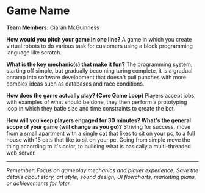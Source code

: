 # Game Name

**Team Members:** Ciaran McGuinness

**How would you pitch your game in one line?**
A game in which you create virtual robots to do various task for customers using a block programming language like scratch.

**What is the key mechanic(s) that make it fun?**
The programming system, starting off simple, but gradually becoming turing complete, it is a gradual onramp into software development that doesn't pull punches with more complex ideas such as databases and race conditions.

**How does the game actually play? (Core Game Loop)**
Players accept jobs, with examples of what should be done, they then perform a prototyping loop in which they batle size and time constraints to create the bot.

**How will you keep players engaged for 30 minutes? What's the general scope of your game (will change as you go)?**
Striving for success, move from a small apartment with a single cat that likes to sit on your pc, to a full house with 15 cats that like to sit on your pc. Going from simple move the thing according to it's color, to building what is basically a multi-threaded web server.

---
*Remember: Focus on gameplay mechanics and player experience. Save the details about story, art style, sound design, UI flowcharts, marketing plans, or achievements for later.*
